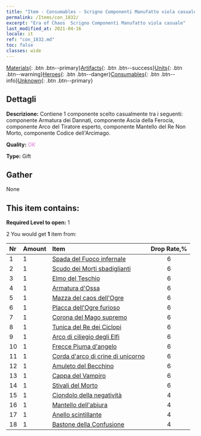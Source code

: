 ```yaml
---
title: "Item - Consumables - Scrigno Componenti Manufatto viola casuale"
permalink: /Items/con_1832/
excerpt: "Era of Chaos  Scrigno Componenti Manufatto viola casuale"
last_modified_at: 2021-04-16
locale: it
ref: "con_1832.md"
toc: false
classes: wide
---
```

 [Materials](/it/Items/){: .btn .btn--primary}[Artifacts](/it/Items/Artifacts/){: .btn .btn--success}[Units](/it/Items/Units/){: .btn .btn--warning}[Heroes](/it/Items/Heroes/){: .btn .btn--danger}[Consumables](/it/Items/Consumables/){: .btn .btn--info}[Unknown](/it/Items/Unknown/){: .btn .btn--primary}

## Dettagli
 **Descrizione:** Contiene 1 componente scelto casualmente tra i seguenti: componente Armatura dei Dannati, componente Ascia della Ferocia, componente Arco del Tiratore esperto, componente Mantello del Re Non Morto, componente Codice dell'Arcimago.

 **Quality:** <span style="color: #DA70D6">OK</span>

 **Type:** Gift

## Gather

  None

## This item contains:

 **Required Level to open:** 1

 2 You would get **1** item  from:

  | Nr | Amount |     Item    | Drop Rate,% |
  |:---|:-------|:------------|:---------:|
  | 1 | 1 | [Spada del Fuoco infernale](/it/Items/art_121/) | 6 | 
  | 2 | 1 | [Scudo dei Morti sbadiglianti](/it/Items/art_122/) | 6 | 
  | 3 | 1 | [Elmo del Teschio](/it/Items/art_123/) | 6 | 
  | 4 | 1 | [Armatura d'Ossa](/it/Items/art_124/) | 6 | 
  | 5 | 1 | [Mazza del caos dell'Ogre](/it/Items/art_125/) | 6 | 
  | 6 | 1 | [Placca dell'Ogre furioso](/it/Items/art_126/) | 6 | 
  | 7 | 1 | [Corona del Mago supremo](/it/Items/art_127/) | 6 | 
  | 8 | 1 | [Tunica del Re dei Ciclopi](/it/Items/art_128/) | 6 | 
  | 9 | 1 | [Arco di ciliegio degli Elfi](/it/Items/art_103/) | 6 | 
  | 10 | 1 | [Frecce Piuma d'angelo](/it/Items/art_104/) | 6 | 
  | 11 | 1 | [Corda d'arco di crine di unicorno](/it/Items/art_105/) | 6 | 
  | 12 | 1 | [Amuleto del Becchino](/it/Items/art_129/) | 6 | 
  | 13 | 1 | [Cappa del Vampiro](/it/Items/art_130/) | 6 | 
  | 14 | 1 | [Stivali del Morto](/it/Items/art_131/) | 6 | 
  | 15 | 1 | [Ciondolo della negatività](/it/Items/art_136/) | 4 | 
  | 16 | 1 | [Mantello dell'abiura](/it/Items/art_137/) | 4 | 
  | 17 | 1 | [Anello scintillante](/it/Items/art_138/) | 4 | 
  | 18 | 1 | [Bastone della Confusione](/it/Items/art_139/) | 4 | 
